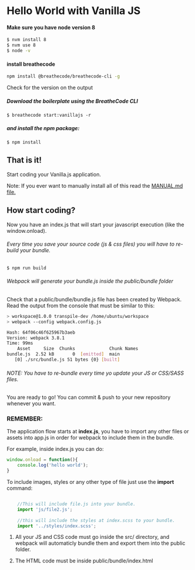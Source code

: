 # Hello World with Vanilla JS

#### Make sure you have node version 8
```sh
$ nvm install 8
$ nvm use 8
$ node -v
```

#### install breathecode
```sh
npm install @breathecode/breathecode-cli -g
```

Check for the version on the output

##### Download the boilerplate using the BreatheCode CLI
```
$ breathecode start:vanillajs -r
```
##### and install the npm package:
```
$ npm install
```

## That is it! 

Start coding your Vanilla.js application.

Note: If you ever want to manually install all of this read the [MANUAL.md file.](/MANUAL.md)

## How start coding?

Now you have an index.js that will start your javascript execution (like the window.onload).

###### Every time you save your source code (js & css files) you will have to re-build your bundle.

```sh
$ npm run build
```

###### Webpack will generate your bundle.js inside the public/bundle folder

Check that a public/bundle/bundle.js file has been created by Webpack. Read the output from the console that must be similar to this:

```sh
> workspace@1.0.0 transpile-dev /home/ubuntu/workspace
> webpack --config webpack.config.js

Hash: 64f06c46f625967b3aeb
Version: webpack 3.8.1
Time: 99ms
    Asset     Size  Chunks             Chunk Names
bundle.js  2.52 kB       0  [emitted]  main
   [0] ./src/bundle.js 51 bytes {0} [built]
```

###### NOTE: You have to re-bundle every time yo update your JS or CSS/SASS files.

You are ready to go! You can commit & push to your new repository whenever you want.

### REMEMBER:

The application flow starts at **index.js**, you have to import any other files or assets into app.js in order for webpack to include them in the bundle.

For example, inside index.js you can do:

```js
window.onload = function(){
    console.log('hello world');
}
```

To include images, styles or any other type of file just use the **import** command:

```js

    //This will include file.js into your bundle.
    import 'js/file2.js';
    
    //this will include the styles at index.scss to your bundle.
    import '../styles/index.scss';

```

1. All your JS and CSS code must go inside the src/ directory, and webpack will automaticly bundle them and export them into the public folder.

2. The HTML code must be inside public/bundle/index.html
